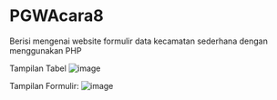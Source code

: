 # PGWAcara8
Berisi mengenai website formulir data kecamatan sederhana dengan menggunakan PHP

Tampilan Tabel
![image](https://github.com/user-attachments/assets/e51f7c05-f24a-4f52-a773-19e028f01879)


Tampilan Formulir:
![image](https://github.com/user-attachments/assets/46d4bcb6-daed-421b-8f48-70cffd9ff3d8)

